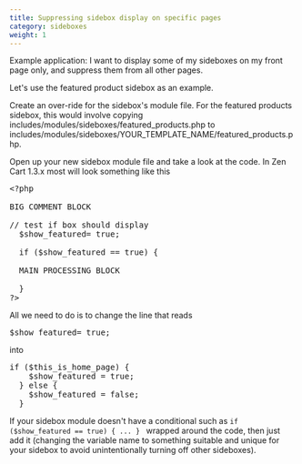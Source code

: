 ```yaml
---
title: Suppressing sidebox display on specific pages 
category: sideboxes
weight: 1
---
```


Example application: I want to display some of my sideboxes on my front page only, and suppress them from all other pages.

Let's use the featured product sidebox as an example.  

Create an over-ride for the sidebox's module file. For the featured products sidebox, this would involve copying includes/modules/sideboxes/featured_products.php to includes/modules/sideboxes/YOUR_TEMPLATE_NAME/featured_products.php.  

Open up your new sidebox module file and take a look at the code. In Zen Cart 1.3.x most will look something like this  

<pre>
&lt;?php  

BIG COMMENT BLOCK  

// test if box should display  
  $show_featured= true;  

  if ($show_featured == true) {  

  MAIN PROCESSING BLOCK  

  }  
?&gt; 
</pre>

All we need to do is to change the line that reads  
<pre>
$show_featured= true;
</pre>
into  
<pre>
if ($this_is_home_page) {  
    $show_featured = true;  
  } else {  
    $show_featured = false;  
  }
</pre>  

If your sidebox module doesn't have a conditional such as 
`if ($show_featured == true) { ... } ` wrapped around the code, then just add it (changing the variable name to something suitable and unique for your sidebox to avoid unintentionally turning off other sideboxes).


